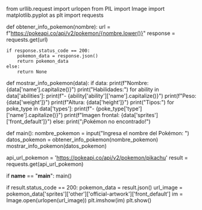 from urllib.request import urlopen
from PIL import Image
import matplotlib.pyplot as plt
import requests

def obtener_info_pokemon(nombre):
    url = f"https://pokeapi.co/api/v2/pokemon/{nombre.lower()}"
    response = requests.get(url)

    if response.status_code == 200:
        pokemon_data = response.json()
        return pokemon_data
    else:
        return None
    
def mostrar_info_pokemon(data):
    if data:
        print(f"Nombre: {data['name'].capitalize()}")
        print("Habilidades:")
        for ability in data['abilities']:
            print(f"- {ability['ability']['name'].capitalize()}")
        print(f"Peso: {data['weight']}")
        print(f"Altura: {data['height']}")
        print("Tipos:")
        for poke_type in data['types']:
            print(f"- {poke_type['type']['name'].capitalize()}")
        print(f"Imagen frontal: {data['sprites']['front_default']}")
    else:
        print("¡Pokémon no encontrado!")

def main():
    nombre_pokemon = input("Ingresa el nombre del Pokémon: ")
    datos_pokemon = obtener_info_pokemon(nombre_pokemon)
    mostrar_info_pokemon(datos_pokemon)
 
api_url_pokemon = 'https://pokeapi.co/api/v2/pokemon/pikachu'
result = requests.get(api_url_pokemon)


if __name__ == "__main__":
    main()
    
if result.status_code == 200:
    pokemon_data = result.json()
    url_image = pokemon_data['sprites']['other']['official-artwork']['front_default']
    im = Image.open(urlopen(url_image))
    plt.imshow(im)
    plt.show()


